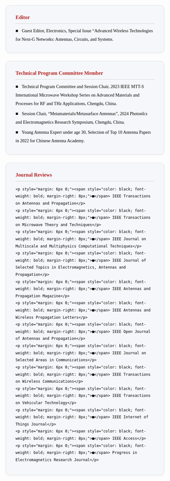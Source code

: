 <div style="font-family: Georgia, Cambria, 'Times New Roman', serif; color: #000000; line-height: 1.9; word-break: keep-all;">

  <!-- ======= Editor ======= -->
  <div style="background-color: #f5f7fa; padding: 22px 30px; margin-bottom: 26px; border-radius: 12px; border: 1px solid #e0e0e0; box-shadow: 0 2px 6px rgba(0,0,0,0.05); transition: all 0.25s ease-in-out;">
    <h3 style="color: #B22222; font-family: Georgia, Cambria, 'Times New Roman', serif; margin-top: 0; margin-bottom: 10px; border-bottom: 1px solid #d0d0d0; padding-bottom: 4px;">
      Editor
    </h3>
    <p style="margin: 6px 0;">
      <span style="color: black; font-weight: bold; margin-right: 8px;">■</span>
      Guest Editor, Electronics, Special Issue “Advanced Wireless Technologies for Next-G Networks: Antennas, Circuits, and Systems.
    </p>
  </div>

  <!-- ======= Technical Program Committee Member ======= -->
  <div style="background-color: #f5f7fa; padding: 22px 30px; margin-bottom: 26px; border-radius: 12px; border: 1px solid #e0e0e0; box-shadow: 0 2px 6px rgba(0,0,0,0.05); transition: all 0.25s ease-in-out;">
    <h3 style="color: #B22222; font-family: Georgia, Cambria, 'Times New Roman', serif; margin-top: 0; margin-bottom: 10px; border-bottom: 1px solid #d0d0d0; padding-bottom: 4px;">
      Technical Program Committee Member
    </h3>
    <p style="margin: 6px 0;">
      <span style="color: black; font-weight: bold; margin-right: 8px;">■</span>
      Technical Program Committee and Session Chair, 2023 IEEE MTT-S International Microwave Workshop Series on Advanced Materials and Processes for RF and THz Applications, Chengdu, China.
    </p>
    <p style="margin: 6px 0;">
      <span style="color: black; font-weight: bold; margin-right: 8px;">■</span>
      Session Chair, “Metamaterials/Metasurface Antennas”, 2024 PhotonIcs and Electromagnetics Research Symposium, Chengdu, China.
    </p>
    <p style="margin: 6px 0;">
      <span style="color: black; font-weight: bold; margin-right: 8px;">■</span>
      Young Antenna Expert under age 30, Selection of Top 10 Antenna Papers in 2022 for Chinese Antenna Academy.
    </p>
  </div>

  <!-- ======= Journal Reviews ======= -->
  <div style="background-color: #f5f7fa; padding: 22px 30px; margin-bottom: 10px; border-radius: 12px; border: 1px solid #e0e0e0; box-shadow: 0 2px 6px rgba(0,0,0,0.05); transition: all 0.25s ease-in-out;">
    <h3 style="color: #B22222; font-family: Georgia, Cambria, 'Times New Roman', serif; margin-top: 0; margin-bottom: 10px; border-bottom: 1px solid #d0d0d0; padding-bottom: 4px;">
      Journal Reviews
    </h3>

    <p style="margin: 6px 0;"><span style="color: black; font-weight: bold; margin-right: 8px;">■</span> IEEE Transactions on Antennas and Propagation</p>
    <p style="margin: 6px 0;"><span style="color: black; font-weight: bold; margin-right: 8px;">■</span> IEEE Transactions on Microwave Theory and Techniques</p>
    <p style="margin: 6px 0;"><span style="color: black; font-weight: bold; margin-right: 8px;">■</span> IEEE Journal on Multiscale and Multiphysics Computational Techniques</p>
    <p style="margin: 6px 0;"><span style="color: black; font-weight: bold; margin-right: 8px;">■</span> IEEE Journal of Selected Topics in Electromagnetics, Antennas and Propagation</p>
    <p style="margin: 6px 0;"><span style="color: black; font-weight: bold; margin-right: 8px;">■</span> IEEE Antennas and Propagation Magazine</p>
    <p style="margin: 6px 0;"><span style="color: black; font-weight: bold; margin-right: 8px;">■</span> IEEE Antennas and Wireless Propagation Letters</p>
    <p style="margin: 6px 0;"><span style="color: black; font-weight: bold; margin-right: 8px;">■</span> IEEE Open Journal of Antennas and Propagation</p>
    <p style="margin: 6px 0;"><span style="color: black; font-weight: bold; margin-right: 8px;">■</span> IEEE Journal on Selected Areas in Communications</p>
    <p style="margin: 6px 0;"><span style="color: black; font-weight: bold; margin-right: 8px;">■</span> IEEE Transactions on Wireless Communications</p>
    <p style="margin: 6px 0;"><span style="color: black; font-weight: bold; margin-right: 8px;">■</span> IEEE Transactions on Vehicular Technology</p>
    <p style="margin: 6px 0;"><span style="color: black; font-weight: bold; margin-right: 8px;">■</span> IEEE Internet of Things Journal</p>
    <p style="margin: 6px 0;"><span style="color: black; font-weight: bold; margin-right: 8px;">■</span> IEEE Access</p>
    <p style="margin: 6px 0;"><span style="color: black; font-weight: bold; margin-right: 8px;">■</span> Progress in Electromagnetics Research Journal</p>
  </div>

</div>

